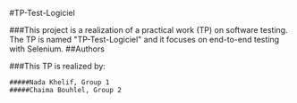 #TP-Test-Logiciel

###This project is a realization of a practical work (TP) on software testing. The TP is named "TP-Test-Logiciel" and it focuses on end-to-end testing with Selenium.
##Authors

###This TP is realized by:

    #####Nada Khelif, Group 1
    #####Chaima Bouhlel, Group 2
